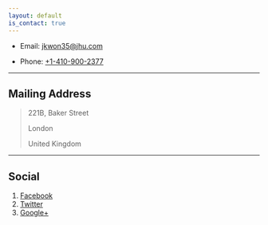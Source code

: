```yaml
---
layout: default
is_contact: true
---
```


* Email: [jkwon35@jhu.com](mailto:jkwon35@jhu.com)

* Phone: [+1-410-900-2377](tel:+1-410-900-2377)

---

## Mailing Address

> 221B, Baker Street
>
> London
>
> United Kingdom

---

## Social

1. [Facebook](#)
2. [Twitter](#)
3. [Google+](#)
